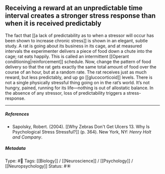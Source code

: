 ## Receiving a reward at an unpredictable time interval creates a stronger stress response than when it is received predictably  # 

The fact that [[a lack of predictability as to when a stressor will occur has been shown to increase chronic stress]] is shown in an elegant, subtle study. A rat is going about its business in its cage, and at measured intervals the experimenter delivers a piece of food down a chute into the cage; rat eats happily. This is called an intermittent [[Operant conditioning|reinforcement]] schedule. Now, change the pattern of food delivery so that the rat gets exactly the same total amount of food over the course of an hour, but at a random rate. The rat receives just as much reward, but less predictably, and up go [[glucocorticoid]] levels. There is not a single physically stressful thing going on in the rat’s world. It’s not hungry, pained, running for its life—nothing is out of allostatic balance. In the absence of any stressor, loss of predictability triggers a stress-response.

___

##### References

- Sapolsky, Robert. (2004). [[Why Zebras Don't Get Ulcers 13. Why Is Psychological Stress Stressful?]] (p. 364). New York, NY: _Henry Holt and Company_.

##### Metadata

Type: #🔴 
Tags: [[Biology]] / [[Neuroscience]] / [[Psychology]] / [[Neuropsychology]] 
Status: #☀️ 